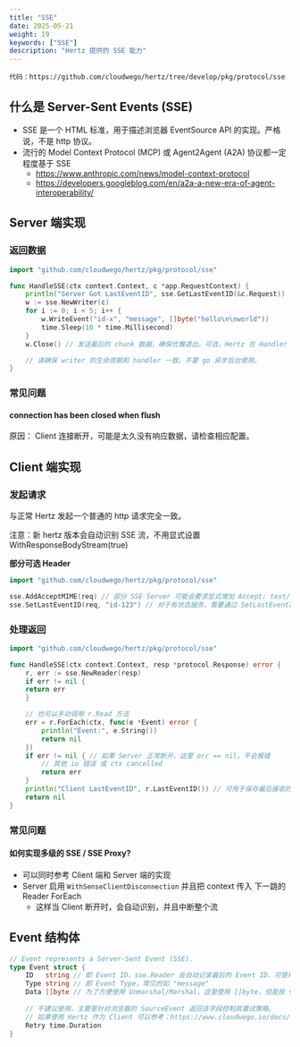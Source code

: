 ```yaml
---
title: "SSE"
date: 2025-05-21
weight: 19
keywords: ["SSE"]
description: "Hertz 提供的 SSE 能力"
---
```

```代码：https://github.com/cloudwego/hertz/tree/develop/pkg/protocol/sse```

## 什么是 Server-Sent Events (SSE)

- SSE 是一个 HTML 标准，用于描述浏览器 EventSource API 的实现。严格说，不是 http 协议。
- 流行的 Model Context Protocol (MCP) 或 Agent2Agent (A2A) 协议都一定程度基于 SSE
  - https://www.anthropic.com/news/model-context-protocol
  - https://developers.googleblog.com/en/a2a-a-new-era-of-agent-interoperability/

## Server 端实现

### 返回数据

```go
import "github.com/cloudwego/hertz/pkg/protocol/sse"

func HandleSSE(ctx context.Context, c *app.RequestContext) {
    println("Server Got LastEventID", sse.GetLastEventID(&c.Request))
    w := sse.NewWriter(c)
    for i := 0; i < 5; i++ {
        w.WriteEvent("id-x", "message", []byte("hello\n\nworld"))
        time.Sleep(10 * time.Millisecond)
    }
    w.Close() // 发送最后的 chunk 数据，确保优雅退出。可选，Hertz 在 Handler 返回后会自动调用。

    // 请确保 writer 的生命周期和 handler 一致。不要 go 异步后台使用。
}
```

### 常见问题

#### connection has been closed when flush

原因：
Client 连接断开，可能是太久没有响应数据，请检查相应配置。

## Client 端实现

### 发起请求

与正常 Hertz 发起一个普通的 http 请求完全一致。

注意：新 hertz 版本会自动识别 SSE 流，不用显式设置 WithResponseBodyStream(true)

**部分可选 Header**

```go
import "github.com/cloudwego/hertz/pkg/protocol/sse"

sse.AddAcceptMIME(req) // 部分 SSE Server 可能会要求显式增加 Accept: text/event-stream
sse.SetLastEventID(req, "id-123") // 对于有状态服务，需要通过 SetLastEventID 告诉 Server
```

### 处理返回

```go
import "github.com/cloudwego/hertz/pkg/protocol/sse"

func HandleSSE(ctx context.Context, resp *protocol.Response) error {
    r, err := sse.NewReader(resp)
    if err != nil {
    return err
    }

    // 也可以手动调用 r.Read 方法
    err = r.ForEach(ctx, func(e *Event) error {
        println("Event:", e.String())
        return nil
    })
    if err != nil { // 如果 Server 正常断开，这里 err == nil，不会报错
        // 其他 io 错误 或 ctx cancelled
        return err
    }
    println("Client LastEventID", r.LastEventID()) // 可用于保存最后接收的 Event ID
    return nil
}
```

### 常见问题

#### 如何实现多级的 SSE / SSE Proxy?

- 可以同时参考  Client 端和 Server 端的实现
- Server 启用 `WithSenseClientDisconnection` 并且把 context 传入 下一跳的 Reader ForEach
  - 这样当 Client 断开时，会自动识别，并且中断整个流

## Event 结构体

```go
// Event represents a Server-Sent Event (SSE).
type Event struct {
    ID   string // 即 Event ID，sse.Reader 会自动记录最后的 Event ID，可使用 LastEventID() 获取
    Type string // 即 Event Type，常见的如 "message"
    Data []byte // 为了方便使用 Unmarshal/Marshal，这里使用 []byte，但是按 spec 这个字段必须要 utf8 string
    
    // 不建议使用，主要是针对浏览器的 SourceEvent 返回该字段控制其重试策略。
    // 如果使用 Hertz 作为 Client 可以参考：https://www.cloudwego.io/docs/hertz/tutorials/basic-feature/retry/
    Retry time.Duration
}
```
